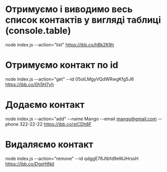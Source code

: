 # Отримуємо і виводимо весь список контактів у вигляді таблиці (console.table)

node index.js --action="list"
https://ibb.co/hBk2K9h

# Отримуємо контакт по id

node index.js --action="get" --id 05olLMgyVQdWRwgKfg5J6
https://ibb.co/0h5H7yh

# Додаємо контакт

node index.js --action="add" --name Mango --email mango@gmail.com --phone 322-22-22
https://ibb.co/stCDh8F

# Видаляємо контакт

node index.js --action="remove" --id qdggE76Jtbfd9eWJHrssH
https://ibb.co/DgxHtNd
